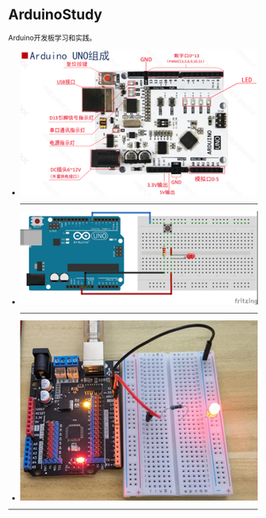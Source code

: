 # ArduinoStudy
Arduino开发板学习和实践。

- ![1](assets/1.png)

  ---

- ![4.1.Arduino按键去抖电路](assets/4.1.Arduino按键去抖电路.jpg)

  ---

- ![2.LED实拍](assets/2.LED实拍.jpg)

---

